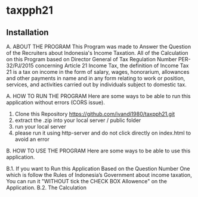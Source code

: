 # taxpph21

## Installation

A. ABOUT THE PROGRAM
   This Program was made to Answer the Question of the Recruiters about Indonesia's Income Taxation.
   All of the Calculation on this Program based on Director General of Tax Regulation Number PER-32/PJ/2015 concerning Article 21 Income Tax, the definition of Income Tax 21 is a tax on income in the form of salary, wages, honorarium, allowances and other payments in name and in any form relating to work or position, services, and activities carried out by individuals subject to domestic tax.

A. HOW TO RUN THE PROGRAM
   Here are some ways to be able to run this application without errors (CORS issue).

1. Clone this Repository https://github.com/ivandi1980/taxpph21.git
2. extract the .zip into your local server / public folder
3. run your local server
4. please run it using http-server and do not click directly on index.html to avoid an error

B. HOW TO USE THE PROGRAM
   Here are some ways to be able to use this application.

   B.1. If you want to Run this Application Based on the Question Number One which is follow the Rules of Indonesia’s Government
        about income taxation, You can run it "WITHOUT tick the CHECK BOX Allowence" on the Application.
   B.2. The Calculation
